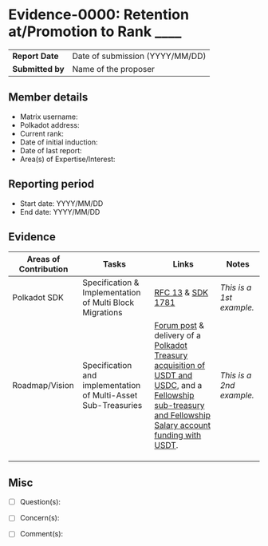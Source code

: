 # Evidence-0000: Retention at/Promotion to Rank ____

|                 |                                                                                             |
| --------------- | ------------------------------------------------------------------------------------------- |
| **Report Date** | Date of submission (YYYY/MM/DD)                                                             |
| **Submitted by**| Name of the proposer                                                                        |


## Member details

- Matrix username: 
- Polkadot address: 
- Current rank: 
- Date of initial induction:
- Date of last report: 
- Area(s) of Expertise/Interest: 


## Reporting period

- Start date: YYYY/MM/DD
- End date: YYYY/MM/DD


## Evidence

|  Areas of Contribution | Tasks  | Links   |Notes   |
|---|---|---|---|
|Polkadot SDK   | Specification & Implementation of Multi Block Migrations   | [RFC 13](https://github.com/polkadot-fellows/RFCs/pull/13) & [SDK 1781](https://github.com/paritytech/polkadot-sdk/pull/1781)  | *This is a 1st example.*  |
|Roadmap/Vision   | Specification and implementation of Multi-Asset Sub-Treasuries  | [Forum post](https://forum.polkadot.network/t/collective-based-multi-asset-treasuries/2899) & delivery of a [Polkadot Treasury acquisition of USDT and USDC](https://polkadot.subsquare.io/referenda/457), and a [Fellowship sub-treasury and Fellowship Salary account funding with USDT](https://collectives.subsquare.io/fellowship/salary). |  *This is a 2nd example.* |
|   |   |   |   |
|   |   |   |   |
|   |   |   |   |


## Misc

- [ ] Question(s): 

- [ ] Concern(s): 

- [ ] Comment(s): 

